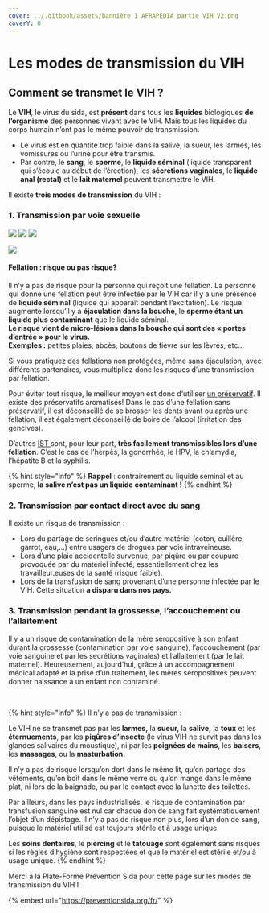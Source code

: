 ```yaml
---
cover: ../.gitbook/assets/bannière 1 AFRAPEDIA partie VIH V2.png
coverY: 0
---
```


# Les modes de transmission du VIH

## Comment se transmet le VIH ?

Le **VIH**, le virus du sida, est **présent** dans tous les **liquides** biologiques **de l’organisme** des personnes vivant avec le VIH. Mais tous les liquides du corps humain n’ont pas le même pouvoir de transmission.

* Le virus est en quantité trop faible dans la salive, la sueur, les larmes, les vomissures ou l’urine pour être transmis.
* Par contre, le **sang**, le **sperme**, le **liquide séminal** (liquide transparent qui s’écoule au début de l’érection), les **sécrétions vaginales**, le **liquide anal (rectal)** et le **lait maternel** peuvent transmettre le VIH.

Il existe **trois modes de transmission** du VIH :

### 1. Transmission par voie sexuelle

![](<../.gitbook/assets/Capture d’écran 2022-05-30 à 12.10.22.png>) ![](<../.gitbook/assets/Capture d’écran 2022-05-30 à 12.10.28.png>) ![](<../.gitbook/assets/Capture d’écran 2022-05-30 à 12.10.34.png>)

![](<../.gitbook/assets/Tableau transmission VIH V2.png>)

#### **Fellation : risque ou pas risque?**

Il n’y a pas de risque pour la personne qui reçoit une fellation. La personne qui donne une fellation peut être infectée par le VIH car il y a une présence de **liquide séminal** (liquide qui apparaît pendant l’excitation). Le risque augmente lorsqu’il y a **éjaculation dans la bouche**, le **sperme étant un liquide plus contaminant** que le liquide séminal.\
**Le risque vient de micro-lésions dans la bouche qui sont des « portes d’entrée » pour le virus.**\
**Exemples :** petites plaies, abcès, boutons de fièvre sur les lèvres, etc…

Si vous pratiquez des fellations non protégées, même sans éjaculation, avec différents partenaires, vous multipliez donc les risques d’une transmission par fellation.

Pour éviter tout risque, le meilleur moyen est donc d‘utiliser [un préservatif](https://preventionsida.org/fr/protection/le-preservatif/). Il existe des préservatifs aromatisés! Dans le cas d’une fellation sans préservatif, il est déconseillé de se brosser les dents avant ou après une fellation, il est également déconseillé de boire de l’alcool (irritation des gencives).

D’autres [IST ](https://preventionsida.org/fr/ist/le-vih-sida-cest-quoi/)sont, pour leur part, **très facilement transmissibles lors d’une fellation**. C’est le cas de l’herpès, la gonorrhée, le HPV, la chlamydia, l’hépatite B et la syphilis.

{% hint style="info" %}
**Rappel** : contrairement au liquide séminal et au sperme, **la salive n’est pas un liquide contaminant !**
{% endhint %}

### 2. Transmission par contact direct avec du sang

Il existe un risque de transmission :

* Lors du partage de seringues et/ou d’autre matériel (coton, cuillère, garrot, eau,…) entre usagers de drogues par voie intraveineuse.
* Lors d’une plaie accidentelle survenue, par piqûre ou par coupure provoquée par du matériel infecté, essentiellement chez les travailleur.euses de la santé (risque faible).
* Lors de la transfusion de sang provenant d’une personne infectée par le VIH. Cette situation **a disparu dans nos pays.**

### 3. Transmission pendant la grossesse, l’accouchement ou l’allaitement

Il y a un risque de contamination de la mère séropositive à son enfant durant la grossesse (contamination par voie sanguine), l’accouchement (par voie sanguine et par les secrétions vaginales) et l’allaitement (par le lait maternel). Heureusement, aujourd’hui, grâce à un accompagnement médical adapté et la prise d’un traitement, les mères séropositives peuvent donner naissance à un enfant non contaminé.

<div align="right">

<img src="../.gitbook/assets/cadre blanc 1.png" alt="">

 

<img src="../.gitbook/assets/Capture d’écran 2022-05-30 à 15.25.58.png" alt="">

 

<img src="../.gitbook/assets/cadre blanc 1.png" alt="">

</div>

{% hint style="info" %}
Il n’y a pas de transmission :

Le VIH ne se transmet pas par les **larmes,** la **sueur,** la **salive,** la **toux** et les **éternuements**, par les **piqûres d’insecte** (le virus VIH ne survit pas dans les glandes salivaires du moustique), ni par les **poignées de mains**, les **baisers**, les **massages**, ou la **masturbation.**

Il n’y a pas de risque lorsqu’on dort dans le même lit, qu’on partage des vêtements, qu’on boit dans le même verre ou qu’on mange dans le même plat, ni lors de la baignade, ou par le contact avec la lunette des toilettes.

Par ailleurs, dans les pays industrialisés, le risque de contamination par transfusion sanguine est nul car chaque don de sang fait systématiquement l’objet d’un dépistage. Il n’y a pas de risque non plus, lors d’un don de sang, puisque le matériel utilisé est toujours stérile et à usage unique.

Les **soins dentaires**, le **piercing** et le **tatouage** sont également sans risques si les règles d’hygiène sont respectées et que le matériel est stérile et/ou à usage unique.
{% endhint %}

Merci à la Plate-Forme Prévention Sida pour cette page sur les modes de transmission du VIH !

{% embed url="https://preventionsida.org/fr/" %}
